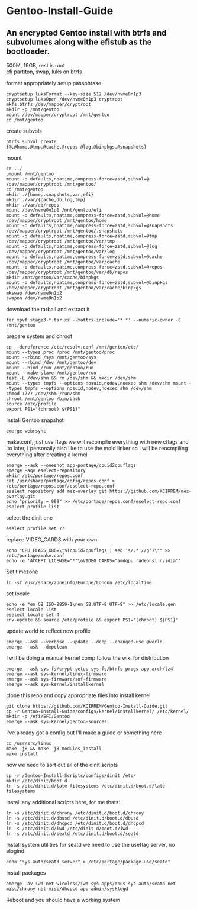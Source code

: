 # Gentoo-Install-Guide
## An encrypted Gentoo install with btrfs and subvolumes along withe efistub as the bootloader.

500M, 19GB, rest is root \
efi partiton, swap, luks on btrfs 

format appropriately 
setup passphrase 
```
cryptsetup luksFormat --key-size 512 /dev/nvme0n1p3 
cryptsetup luksOpen /dev/nvme0n1p3 cryptroot 
mkfs.btrfs /dev/mapper/cryptroot 
mkdir -p /mnt/gentoo 
mount /dev/mapper/cryptroot /mnt/gentoo 
cd /mnt/gentoo 
```
create subvols 
```
btrfs subvol create {@,@home,@tmp,@cache,@repos,@log,@binpkgs,@snapshots} 
```
mount 
```
cd ../ 
umount /mnt/gentoo 
mount -o defaults,noatime,compress-force=zstd,subvol=@ /dev/mapper/cryptroot /mnt/gentoo/ 
cd /mnt/gentoo 
mkdir ./{home,.snapshots,var,efi} 
mkdir ./var/{cache,db,log,tmp} 
mkdir ./var/db/repos 
mount /dev/nvme0n1p1 /mnt/gentoo/efi 
mount -o defaults,noatime,compress-force=zstd,subvol=@home /dev/mapper/cryptroot /mnt/gentoo/home 
mount -o defaults,noatime,compress-force=zstd,subvol=@snapshots /dev/mapper/cryptroot /mnt/gentoo/.snapshots 
mount -o defaults,noatime,compress-force=zstd,subvol=@tmp /dev/mapper/cryptroot /mnt/gentoo/var/tmp 
mount -o defaults,noatime,compress-force=zstd,subvol=@log /dev/mapper/cryptroot /mnt/gentoo/var/log
mount -o defaults,noatime,compress-force=zstd,subvol=@cache /dev/mapper/cryptroot /mnt/gentoo/var/cache 
mount -o defaults,noatime,compress-force=zstd,subvol=@repos /dev/mapper/cryptroot /mnt/gentoo/var/db/repos 
mkdir /mnt/gentoo/var/cache/binpkgs
mount -o defaults,noatime,compress-force=zstd,subvol=@binpkgs /dev/mapper/cryptroot /mnt/gentoo/var/cache/binpkgs 
mkswap /dev/nvme0n1p2 
swapon /dev/nvme0n1p2 
```
download the tarball and extract it 
```
tar xpvf stage3-*.tar.xz --xattrs-include='*.*' --numeric-owner -C /mnt/gentoo 
```
prepare system and chroot 
```
cp --dereference /etc/resolv.conf /mnt/gentoo/etc/
mount --types proc /proc /mnt/gentoo/proc 
mount --rbind /sys /mnt/gentoo/sys 
mount --rbind /dev /mnt/gentoo/dev 
mount --bind /run /mnt/gentoo/run 
mount --make-slave /mnt/gentoo/run 
test -L /dev/shm && rm /dev/shm && mkdir /dev/shm 
mount --types tmpfs --options nosuid,nodev,noexec shm /dev/shm mount --types tmpfs --options nosuid,nodev,noexec shm /dev/shm 
chmod 1777 /dev/shm /run/shm 
chroot /mnt/gentoo /bin/bash 
source /etc/profile 
export PS1="(chroot) ${PS1}" 
```
Install Gentoo snapshot
```
emerge-webrsync
```
make.conf, just use flags we will recompile everything with new cflags and lto later, I personally also like to use the mold linker so I will be reocmpiling everything after creating a kernel 
```
emerge --ask --oneshot app-portage/cpuid2cpuflags 
emerge -aqv eselect-repository 
mkdir /etc/portage/repos.conf 
cat /usr/share/portage/cofig/repos.conf > /etc/portage/repos.conf/eselect-repo.conf 
eselect repository add mez-overlay git https://github.com/KCIRREM/mez-overlay.git 
echo "priority = 999" >> /etc/portage/repos.conf/eselect-repo.conf 
eselect profile list 
```
select the dinit one 
```
eselect profile set 77 
```
replace VIDEO_CARDS with your own
```
echo "CPU_FLAGS_X86=\"$(cpuid2cpuflags | sed 's/.*://g')\"" >> /etc/portage/make.conf 
echo -e 'ACCEPT_LICENSE="*"\nVIDEO_CARDS="amdgpu radeonsi nvidia"' 
```
Set timezone
```
ln -sf /usr/share/zoneinfo/Europe/London /etc/localtime 
```
set locale 
```
echo -e "en_GB ISO-8859-1\nen_GB.UTF-8 UTF-8" >> /etc/locale.gen 
eselect locale list 
eselect locale set 4 
env-update && source /etc/profile && export PS1="(chroot) ${PS1}" 
```
update world to reflect new profile 
```
emerge --ask --verbose --update --deep --changed-use @world 
emerge --ask --depclean 
```
I will be doing a manual kernel comp follow the wiki for distribution
```
emerge --ask sys-fs/crypt-setup sys-fs/btrfs-progs app-arch/lz4
emerge --ask sys-kernel/linux-firmware 
emerge --ask sys-firmware/sof-firmware 
emerge --ask sys-kernel/installkernel 
```
clone this repo and copy appropriate files into install kernel 
```
git clone https://github.com/KCIRREM/Gentoo-Install-Guide.git 
cp -r Gentoo-Install-Guide/configs/kernel/installkernel/ /etc/kernel/ 
mkdir -p /efi/EFI/Gentoo 
emerge --ask sys-kernel/gentoo-sources 
```
I've already got a config but I'll make a guide or something here 
```
cd /usr/src/linux 
make -j8 && make -j8 modules_install 
make install 
```
now we need to sort out all of the dinit scripts 
```
cp -r /Gentoo-Install-Scripts/configs/dinit /etc/
mkdir /etc/dinit/boot.d
ln -s /etc/dinit.d/late-filesystems /etc/dinit.d/boot.d/late-filesystems
```
install any additional scripts here, for me thats:
```
ln -s /etc/dinit.d/chrony /etc/dinit.d/boot.d/chrony
ln -s /etc/dinit.d/dbusd /etc/dinit.d/boot.d/dbusd
ln -s /etc/dinit.d/dhcpcd /etc/dinit.d/boot.d/dhcpcd
ln -s /etc/dinit.d/iwd /etc/dinit.d/boot.d/iwd
ln -s /etc/dinit.d/seatd /etc/dinit.d/boot.d/seatd

```
Install system utilities
for seatd we need to use the useflag server, no elogind
```
echo "sys-auth/seatd server" > /etc/portage/package.use/seatd"
```
Install packages
```
emerge -av iwd net-wireless/iwd sys-apps/dbus sys-auth/seatd net-misc/chrony net-misc/dhcpcd app-admin/sysklogd
```
Reboot and you should have a working system
